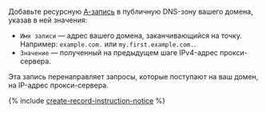 Добавьте ресурсную [А-запись](../../dns/concepts/resource-record.md#a) в публичную DNS-зону вашего домена, указав в ней значения:

* `Имя записи` — адрес вашего домена, заканчивающийся на точку. Например: `example.com.` или `my.first.example.com.`.
* `Значение` — полученный на предыдущем шаге IPv4-адрес прокси-сервера.

Эта запись перенаправляет запросы, которые поступают на ваш домен, на IP-адрес прокси-сервера.

{% include [create-record-instruction-notice](../../_includes/dns/create-record-instruction-notice.md) %}